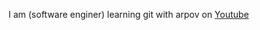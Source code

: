 I am (software enginer) learning git with arpov on [Youtube](www.youtube.com/watch?v=eZpdTMAPUPc&list=PL3F_GLbU0tgo9WUas0tN5DD9h5aQjFJ_p)
